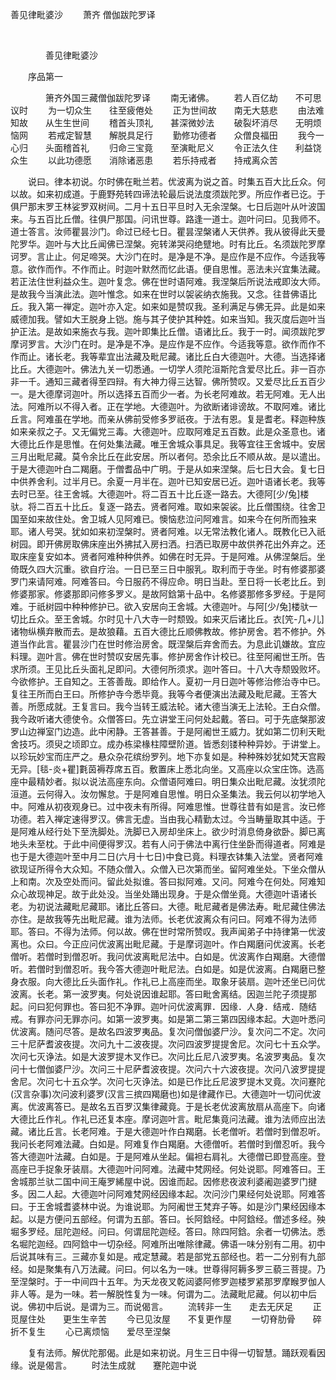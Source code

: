 <!-- { "loadSidebar": true } -->
  善见律毗婆沙
                        　　萧齐 僧伽跋陀罗译

                        
        　      


　　　　善见律毗婆沙


　　序品第一

　　　　箫齐外国三藏僧伽跋陀罗译
　　南无诸佛。
　　若人百亿劫　　不可思议时
　　为一切众生　　往至疲倦处
　　正为世间故　　南无大慈悲
　　由法难知故　　从生生世间
　　稽首头顶礼　　甚深微妙法
　　破裂坏消尽　　无明烦恼网
　　若戒定智慧　　解脱具足行
　　勤修功德者　　众僧良福田
　　我今一心归　　头面稽首礼
　　归命三宝竟　　至演毗尼义
　　令正法久住　　利益饶众生
　　以此功德愿　　消除诸恶患
　　若乐持戒者　　持戒离众苦

　　说曰。律本初说。尔时佛在毗兰若。优波离为说之首。时集五百大比丘众。何以故。如来初成道。于鹿野苑转四谛法轮最后说法度须跋陀罗。所应作者已讫。于俱尸那末罗王林娑罗双树间。二月十五日平旦时入无余涅槃。七日后迦叶从叶波国来。与五百比丘僧。往俱尸那国。问讯世尊。路逢一道士。迦叶问曰。见我师不。道士答言。汝师瞿昙沙门。命过已经七日。瞿昙涅槃诸人天供养。我从彼得此天曼陀罗华。迦叶与大比丘闻佛已涅槃。宛转涕哭闷绝躄地。时有比丘。名须跋陀罗摩诃罗。言止止。何足啼哭。大沙门在时。是净是不净。是应作是不应作。今适我等意。欲作而作。不作而止。时迦叶默然而忆此语。便自思惟。恶法未兴宜集法藏。若正法住世利益众生。迦叶复念。佛在世时语阿难。我涅槃后所说法戒即汝大师。是故我今当演此法。迦叶惟念。如来在世时以袈裟纳衣施我。又念。往昔佛语比丘。我入第一禅定。迦叶亦入定。如来如是赞叹我。圣利满足与佛无异。此是如来威德加我。譬如大王脱身上铠。施与其子使护其种姓。如来当知。我灭度后迦叶当护正法。是故如来施衣与我。迦叶即集比丘僧。语诸比丘。我于一时。闻须跋陀罗摩诃罗言。大沙门在时。是净是不净。是应作是不应作。今适我等意。欲作而作不作而止。诸长老。我等辈宜出法藏及毗尼藏。诸比丘白大德迦叶。大德。当选择诸比丘。大德迦叶。佛法九关一切悉通。一切学人须陀洹斯陀含爱尽比丘。非一百亦非一千。通知三藏者得至四辩。有大神力得三达智。佛所赞叹。又爱尽比丘五百少一。是大德摩诃迦叶。所以选择五百而少一者。为长老阿难故。若无阿难。无人出法。阿难所以不得入者。正在学地。大德迦叶。为欲断诸诽谤故。不取阿难。诸比丘言。阿难虽在学地。而亲从佛前受修多罗祇夜。于法有恩。复是耆老。释迦种族如来亲叔之子。又无偏党三毒。大德迦叶。应取阿难足五百数。此是众圣意也。诸大德比丘作是思惟。在何处集法藏。唯王舍城众事具足。我等宜往王舍城中。安居三月出毗尼藏。莫令余比丘在此安居。所以者何。恐余比丘不顺从故。是以遣出。于是大德迦叶白二羯磨。于僧耆品中广明。于是从如来涅槃。后七日大会。复七日中供养舍利。过半月已。余夏一月半在。迦叶已知安居已近。迦叶语诸长老。我等去时已至。往王舍城。大德迦叶。将二百五十比丘逐一路去。大德阿[少/兔]楼驮。将二百五十比丘。复逐一路去。贤者阿难。取如来袈裟。比丘僧围绕。往舍卫国至如来故住处。舍卫城人见阿难已。懊恼悲泣问阿难言。如来今在何所而独来耶。诸人号哭。犹如如来初涅槃时。贤者阿难。以无常法教化诸人。既教化已入祇树园。即开佛房取佛床座出外拂拭入房扫洒。扫洒已取房中故供养花出外弃之。还取床座复安如本。贤者阿难种种供养。如佛在时无异。于是阿难。从佛涅槃后。坐倚既久四大沉重。欲自疗治。一日已至三日中服乳。取利而于寺坐。时有修婆那婆罗门来请阿难。阿难答曰。今日服药不得应命。明日当赴。至日将一长老比丘。到修婆那家。修婆那即问修多罗义。是故阿鋡第十品中。名修婆那修多罗经。于是阿难。于祇树园中种种修护已。欲入安居向王舍城。大德迦叶。与阿[少/兔]楼驮一切比丘众。至王舍城。尔时见十八大寺一时颓毁。如来灭后诸比丘。衣[笐-几+儿]诸物纵横弃散而去。是故狼藉。五百大德比丘顺佛教故。修护房舍。若不修护。外道当作此言。瞿昙沙门在世时修治房舍。既涅槃后弃舍而去。为息此讥嫌故。宜应料理。迦叶言。佛在世时赞叹安居先事。修护房舍作计校已。往至阿阇世王所。告求所须。王见比丘头面礼足即问。大德何所须求。迦叶答曰。十八大寺颓毁败坏。今欲修护。王自知之。王答善哉。即给作人。夏初一月日迦叶等修治修治寺中已。复往王所而白王曰。所修护寺今悉毕竟。我等今者便演出法藏及毗尼藏。王答大善。所愿成就。王复言曰。我今当转王威法轮。诸大德当演无上法轮。王白众僧。我今政听诸大德使令。众僧答曰。先立讲堂王问何处起戴。答曰。可于先底槃那波罗山边禅室门边造。此中闲静。王答甚善。于是阿阇世王威力。犹如第二忉利天毗舍技巧。须臾之顷即立。成办栋梁椽柱障壁阶道。皆悉刻镂种种异妙。于讲堂上。以珍玩妙宝而庄严之。悬众杂花缤纷罗列。地下亦复如是。种种殊妙犹如梵天宫殿无异。[毯-炎+瞿]氀茵褥荐席五百。敷置床上悉北向坐。又高座以众宝庄饰。选高座中最精妙者。拟以说法高座东向。众僧语阿难曰。明日集众出毗尼藏。汝犹须陀洹道。云何得入。汝勿懈怠。于是阿难自思惟。明日众圣集法。我云何以初学地入中。阿难从初夜观身已。过中夜未有所得。阿难思惟。世尊往昔有如是言。汝已修功德。若入禅定速得罗汉。佛言无虚。当由我心精勤太过。今当畴量取其中适。于是阿难从经行处下至洗脚处。洗脚已入房却坐床上。欲少时消息倚身欲卧。脚已离地头未至枕。于此中间便得罗汉。若有人问于佛法中离行住坐卧而得道者。阿难是也于是大德迦叶至中月二日(六月十七日)中食已竟。料理衣钵集入法堂。贤者阿难欲现证所得令大众知。不随众僧入。众僧入已次第而坐。留阿难坐处。下坐众僧从上和南。次及空处而问。留此处拟谁。答曰拟阿难。又问。阿难今在何处。阿难知众心故现神足。故于此处没。当坐处踊出现身。于是众僧坐竟。大德迦叶语诸长老。为初说法藏毗尼藏耶。诸比丘答曰。大德。毗尼藏者是佛法寿。毗尼藏住佛法亦住。是故我等先出毗尼藏。谁为法师。长老优波离众有问曰。阿难不得为法师耶。答曰。不得为法师。何以故。佛在世时常所赞叹。我声闻弟子中持律第一优波离也。众曰。今正应问优波离出毗尼藏。于是摩诃迦叶。作白羯磨问优波离。长老僧听。若僧时到僧忍听。我问优波离毗尼法中。白如是。优波离作白羯磨。大德僧听。若僧时到僧忍听。我今答大德迦叶毗尼法。白如是。如是优波离。白羯磨已整身衣服。向大德比丘头面作礼。作礼已上高座而坐。取象牙装扇。迦叶还坐已问优波离。长老。第一波罗夷。何处说因谁起耶。答曰毗舍离结。因迦兰陀子须提那起。问曰犯何罪也。答曰犯不净罪。迦叶问优波离罪．因缘．人身．结戒．随结戒。有罪亦问无罪亦问。如第一波罗夷。如是第二第三第四因缘本起。大迦叶悉问优波离。随问尽答。是故名四波罗夷品。复次问僧伽婆尸沙。复次问二不定。次问三十尼萨耆波夜提。次问九十二波夜提。次问四波罗提提舍尼。次问七十五众学。次问七灭诤法。如是大波罗提木叉作已。次问比丘尼八波罗夷。名波罗夷品。复次问十七僧伽婆尸沙。次问三十尼萨耆波夜提。次问六十六波夜提。次问八波罗提提舍尼。次问七十五众学。次问七灭诤法。如是已作比丘尼波罗提木叉竟。次问蹇陀(汉言杂事)次问波利婆罗(汉言三摈四羯磨也)如是律藏作已。大德迦叶一切问优波离。优波离答已。是故名五百罗汉集律藏竟。于是长老优波离放扇从高座下。向诸大德比丘作礼。作礼已还复本座。摩诃迦叶言。毗尼集竟问法藏。谁为法师应出法藏。诸比丘言。长老阿难。于是大德迦叶作白羯磨。长老僧听。若僧时到僧忍听。我问长老阿难法藏。白如是。阿难复作白羯磨。大德僧听。若僧时到僧忍听。我今答大德迦叶法藏。白如是。于是阿难从坐起。偏袒右肩礼。大德僧已即登高座。登高座已手捉象牙装扇。大德迦叶问阿难。法藏中梵网经。何处说耶。阿难答曰。王舍城那兰驮二国中间王庵罗絺屋中说。因谁而起。因修悲夜波利婆阇迦婆罗门揵多。因二人起。大德迦叶问阿难梵网经因缘本起。次问沙门果经何处说耶。阿难答曰。于王舍城耆婆林中说。为谁说耶。为阿阇世王梵弃子等。如是沙门果经因缘本起。以是方便问五部经。何谓为五部。答曰。长阿鋡经。中阿鋡经。僧述多经。殃堀多罗经。屈陀迦经。问曰。何谓屈陀迦经。答曰。除四阿鋡。余者一切佛法。悉名堀陀迦经。四阿鋡中一切杂经。阿难所出唯除律藏。佛语一味分别有二用。初中后说其味有三。三藏亦复如是。戒定慧藏。若是部党五部经也。若一二分别有九部经。如是聚集有八万法藏。问曰。何以名为一味。世尊得阿耨多罗三藐三菩提。乃至涅槃时。于一中间四十五年。为天龙夜叉乾闼婆阿修罗迦楼罗紧那罗摩睺罗伽人非人等。是为一味。若一解脱性复为一味。何谓为二。法藏毗尼藏。何以初中后说。佛初中后说。是谓为三。而说偈言。
　　流转非一生　　走去无厌足
　　正觅屋住处　　更生生辛苦
　　今已见汝屋　　不复更作屋
　　一切脊肋骨　　碎折不复生
　　心已离烦恼　　爱尽至涅槃

　　复有法师。解优陀那偈。此是如来初说。月生三日中得一切智慧。踊跃观看因缘。说是偈言。
　　时法生成就　　蹇陀迦中说

